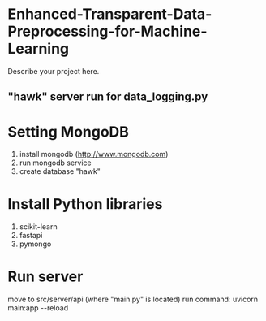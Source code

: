 # Enhanced-Transparent-Data-Preprocessing-for-Machine-Learning

Describe your project here.


## "hawk" server run for data_logging.py

# Setting MongoDB
1. install mongodb (http://www.mongodb.com)
2. run mongodb service
3. create database "hawk"

# Install Python libraries
1. scikit-learn
2. fastapi
3. pymongo

# Run server
move to src/server/api (where "main.py" is located)
run command: uvicorn main:app --reload

